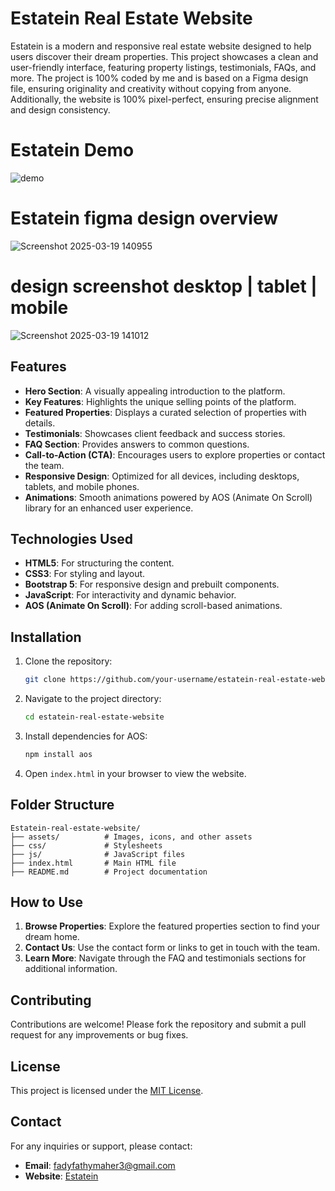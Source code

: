 # Estatein Real Estate Website
Estatein is a modern and responsive real estate website designed to help users discover their dream properties. This project showcases a clean and user-friendly interface, featuring property listings, testimonials, FAQs, and more. The project is 100% coded by me and is based on a Figma design file, ensuring originality and creativity without copying from anyone. Additionally, the website is 100% pixel-perfect, ensuring precise alignment and design consistency.


# Estatein Demo

![demo](https://github.com/user-attachments/assets/9bf1993d-f350-422c-a75e-06aea90cdac7)


# Estatein figma design overview


![Screenshot 2025-03-19 140955](https://github.com/user-attachments/assets/97513895-fa58-48f2-b46f-0333723fb799)

# design screenshot desktop | tablet | mobile 


![Screenshot 2025-03-19 141012](https://github.com/user-attachments/assets/6192f216-bb26-4042-8edb-671e61bae452)


## Features

- **Hero Section**: A visually appealing introduction to the platform.
- **Key Features**: Highlights the unique selling points of the platform.
- **Featured Properties**: Displays a curated selection of properties with details.
- **Testimonials**: Showcases client feedback and success stories.
- **FAQ Section**: Provides answers to common questions.
- **Call-to-Action (CTA)**: Encourages users to explore properties or contact the team.
- **Responsive Design**: Optimized for all devices, including desktops, tablets, and mobile phones.
- **Animations**: Smooth animations powered by AOS (Animate On Scroll) library for an enhanced user experience.

## Technologies Used

- **HTML5**: For structuring the content.
- **CSS3**: For styling and layout.
- **Bootstrap 5**: For responsive design and prebuilt components.
- **JavaScript**: For interactivity and dynamic behavior.
- **AOS (Animate On Scroll)**: For adding scroll-based animations.

## Installation

1. Clone the repository:
   ```bash
   git clone https://github.com/your-username/estatein-real-estate-website.git
   ```
2. Navigate to the project directory:
   ```bash
   cd estatein-real-estate-website
   ```
3. Install dependencies for AOS:
   ```bash
   npm install aos
   ```
4. Open `index.html` in your browser to view the website.

## Folder Structure

```
Estatein-real-estate-website/
├── assets/          # Images, icons, and other assets
├── css/             # Stylesheets
├── js/              # JavaScript files
├── index.html       # Main HTML file
├── README.md        # Project documentation
```

## How to Use

1. **Browse Properties**: Explore the featured properties section to find your dream home.
2. **Contact Us**: Use the contact form or links to get in touch with the team.
3. **Learn More**: Navigate through the FAQ and testimonials sections for additional information.

## Contributing

Contributions are welcome! Please fork the repository and submit a pull request for any improvements or bug fixes.

## License

This project is licensed under the [MIT License](LICENSE).

## Contact

For any inquiries or support, please contact:

- **Email**: fadyfathymaher3@gmail.com
- **Website**: [Estatein](https://www.estatein.com)
